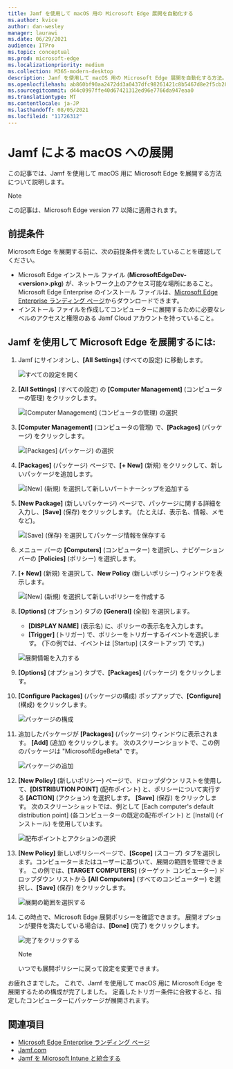 ```yaml
---
title: Jamf を使用して macOS 用の Microsoft Edge 展開を自動化する
ms.author: kvice
author: dan-wesley
manager: laurawi
ms.date: 06/29/2021
audience: ITPro
ms.topic: conceptual
ms.prod: microsoft-edge
ms.localizationpriority: medium
ms.collection: M365-modern-desktop
description: Jamf を使用して macOS 用の Microsoft Edge 展開を自動化する方法。
ms.openlocfilehash: ab860bf90aa2472dd3a0437dfc98261421c8b5467d8e2f5cb28d511f5b7b0d51
ms.sourcegitcommit: d44c0997ffe40d67421312ed96e7766da947eaa0
ms.translationtype: MT
ms.contentlocale: ja-JP
ms.lasthandoff: 08/05/2021
ms.locfileid: "11726312"
---
```

# <a name="deploy-to-macos-with-jamf"></a>Jamf による macOS への展開

この記事では、Jamf を使用して macOS 用に Microsoft Edge を展開する方法について説明します。

> [!NOTE]
> この記事は、Microsoft Edge version 77 以降に適用されます。

## <a name="prerequisites"></a>前提条件

Microsoft Edge を展開する前に、次の前提条件を満たしていることを確認してください。

- Microsoft Edge インストール ファイル (**MicrosoftEdgeDev-\<version\>.pkg**) が、ネットワーク上のアクセス可能な場所にあること。 Microsoft Edge Enterprise のインストール ファイルは、[Microsoft Edge Enterprise ランディング ページ](https://aka.ms/EdgeEnterprise)からダウンロードできます。
- インストール ファイルを作成してコンピューターに展開するために必要なレベルのアクセスと権限のある Jamf Cloud アカウントを持っていること。

## <a name="to-deploy-microsoft-edge-using-jamf"></a>Jamf を使用して Microsoft Edge を展開するには:

1. Jamf にサインオンし、**[All Settings]** (すべての設定) に移動します。

    ![すべての設定を開く](./media/mac-deploy/jamf-dash-main-open-settings.png)

2. **[All Settings]** (すべての設定) の **[Computer Management]** (コンピューターの管理) をクリックします。

    ![[Computer Management] (コンピュータの管理) の選択](./media/mac-deploy/jamf-all-settings-computer-mgmt.png)

3. **[Computer Management]** (コンピュータの管理) で、**[Packages]** (パッケージ) をクリックします。

    ![[Packages] (パッケージ) の選択](./media/mac-deploy/jamf-all-settings-computer-mgmt-pkgs.png)

4. **[Packages]** (パッケージ) ページで、**[+ New]** (新規) をクリックして、新しいパッケージを追加します。

    ![[New] (新規) を選択して新しいパートナーシップを追加する](./media/mac-deploy/jamf-all-settings-computer-mgmt-new-pkg.png)

5. **[New Package]** (新しいパッケージ) ページで、パッケージに関する詳細を入力し、**[Save]** (保存) をクリックします。 (たとえば、表示名、情報、メモなど)。

    ![[Save] (保存) を選択してパッケージ情報を保存する](./media/mac-deploy/jamf-all-settings-computer-mgmt-save-pkg-info.png)

6. メニュー バーの **[Computers]** (コンピューター) を選択し、ナビゲーション バーの **[Policies]** (ポリシー) を選択します。

7. **[+ New]** (新規) を選択して、**New Policy** (新しいポリシー) ウィンドウを表示します。

    ![[New] (新規) を選択して新しいポリシーを作成する](./media/mac-deploy/jamf-all-settings-computer-new-policy.png)

8. **[Options]** (オプション) タブの **[General]** (全般) を選択します。

    - **[DISPLAY NAME]** (表示名) に、ポリシーの表示名を入力します。
    - **[Trigger]** (トリガー) で、ポリシーをトリガーするイベントを選択します。 (下の例では、イベントは [Startup] (スタートアップ) です。)

    ![展開情報を入力する](./media/mac-deploy/jamf-all-settings-computer-cfg-policy.png)

9. **[Options]** (オプション) タブで、**[Packages]** (パッケージ) をクリックします。

10. **[Configure Packages]** (パッケージの構成) ポップアップで、**[Configure]** (構成) をクリックします。

    ![パッケージの構成](./media/mac-deploy/jamf-all-settings-computer-policy-pkg-configure.png)

11. 追加したパッケージが **[Packages]** (パッケージ) ウィンドウに表示されます。 **[Add]** (追加) をクリックします。 次のスクリーンショットで、この例のパッケージは "MicrosoftEdgeBeta" です。

    ![パッケージの追加](./media/mac-deploy/jamf-all-settings-computer-policy-pkg-add-beta.png)

12. **[New Policy]** (新しいポリシー) ページで、ドロップダウン リストを使用して、**[DISTRIBUTION POINT]** (配布ポイント) と、ポリシーについて実行する **[ACTION]** (アクション) を選択します。 **[Save]** (保存) をクリックします。 次のスクリーンショットでは、例として [Each computer's default distribution point] (各コンピューターの既定の配布ポイント) と [Install] (インストール) を使用しています。

    ![配布ポイントとアクションの選択](./media/mac-deploy/jamf-all-settings-computer-mgmt-pkg-cfg-distro.png)

13. **[New Policy]** 新しいポリシーページで、**[Scope]** (スコープ) タブを選択します。コンピューターまたはユーザーに基づいて、展開の範囲を管理できます。 この例では、**[TARGET COMPUTERS]** (ターゲット コンピューター) ドロップダウン リストから **[All Computers]** (すべてのコンピューター) を選択し、**[Save]** (保存) をクリックします。

    ![展開の範囲を選択する](./media/mac-deploy/jamf-all-settings-computer-mgmt-add-target.png)

14. この時点で、Microsoft Edge 展開ポリシーを確認できます。 展開オプションが要件を満たしている場合は、**[Done]** (完了) をクリックします。

    ![完了をクリックする](./media/mac-deploy/jamf-all-settings-computer-mgmt-finish-add-deployment.png)

    > [!NOTE]
    > いつでも展開ポリシーに戻って設定を変更できます。

お疲れさまでした。 これで、Jamf を使用して macOS 用に Microsoft Edge を展開するための構成が完了しました。 定義したトリガー条件に合致すると、指定したコンピューターにパッケージが展開されます。

## <a name="see-also"></a>関連項目

- [Microsoft Edge Enterprise ランディング ページ](https://aka.ms/EdgeEnterprise)
- [Jamf.com](https://www.jamf.com/)
- [Jamf を Microsoft Intune と統合する](/intune/conditional-access-integrate-jamf)